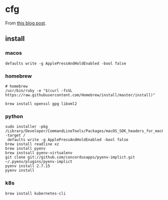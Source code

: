 # cfg
From [this blog post](https://www.atlassian.com/git/tutorials/dotfiles).

## install

### macos
```
defaults write -g ApplePressAndHoldEnabled -bool false
```

### homebrew
```
# homebrew
/usr/bin/ruby -e "$(curl -fsSL https://raw.githubusercontent.com/Homebrew/install/master/install)"

brew install openssl gpg libxml2
```

### python
```
sudo installer -pkg /Library/Developer/CommandLineTools/Packages/macOS_SDK_headers_for_macOS_10.14.pkg -target /
 defaults write -g ApplePressAndHoldEnabled -bool false
brew install readline xz
brew install pyenv
brew instsall pyenv-virtualenv
git clone git://github.com/concordusapps/pyenv-implict.git ~/.pyenv/plugins/pyenv-implict
pyenv install 2.7.15
pyenv install
```

### k8s
```
brew install kubernetes-cli
```